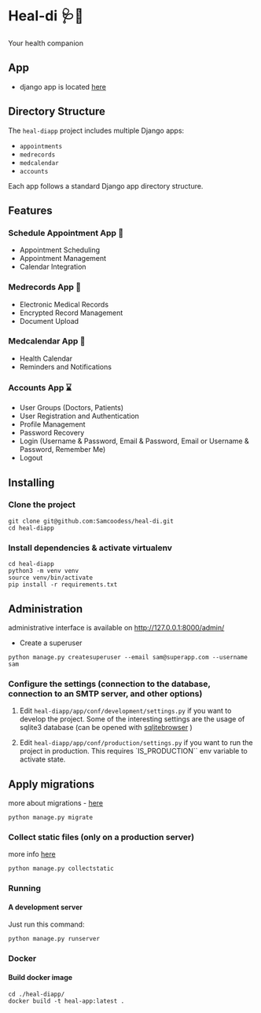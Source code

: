 # Heal-di 🩺🏥
Your health companion

## App

- django app is located [here](./heal-diapp/)
## Directory Structure

The `heal-diapp` project includes multiple Django apps:
- `appointments`
- `medrecords`
- `medcalendar`
- `accounts`

Each app follows a standard Django app directory structure.

## Features 

### Schedule Appointment App 🚧

- Appointment Scheduling
- Appointment Management
- Calendar Integration

### Medrecords App 🚧

- Electronic Medical Records
- Encrypted Record Management
- Document Upload

### Medcalendar App 🚧

- Health Calendar
- Reminders and Notifications

### Accounts App ⌛
- User Groups (Doctors, Patients)
- User Registration and Authentication
- Profile Management
- Password Recovery
- Login (Username & Password, Email & Password, Email or Username & Password, Remember Me)
- Logout


## Installing

### Clone the project

```
git clone git@github.com:Samcoodess/heal-di.git
cd heal-diapp
```

### Install dependencies & activate virtualenv

```
cd heal-diapp
python3 -m venv venv
source venv/bin/activate
pip install -r requirements.txt
```

## Administration

administrative interface is available on http://127.0.0.1:8000/admin/

- Create a superuser

```
python manage.py createsuperuser --email sam@superapp.com --username sam
```

### Configure the settings (connection to the database, connection to an SMTP server, and other options)

1. Edit `heal-diapp/app/conf/development/settings.py` if you want to develop the project. Some of the interesting settings are the usage of sqlite3 database (can be opened with [sqlitebrowser](https://sqlitebrowser.org/) ) 

2. Edit `heal-diapp/app/conf/production/settings.py` if you want to run the project in production. This requires `IS_PRODUCTION`` env variable to activate state.


## Apply migrations

more about migrations - [here](https://docs.djangoproject.com/en/4.2/topics/migrations/)

```
python manage.py migrate
```

### Collect static files (only on a production server)

more info [here](https://docs.djangoproject.com/en/4.2/ref/contrib/staticfiles/)

```
python manage.py collectstatic
```

### Running

#### A development server

Just run this command:

```
python manage.py runserver
```

### Docker

#### Build docker image

```
cd ./heal-diapp/
docker build -t heal-app:latest .
```
